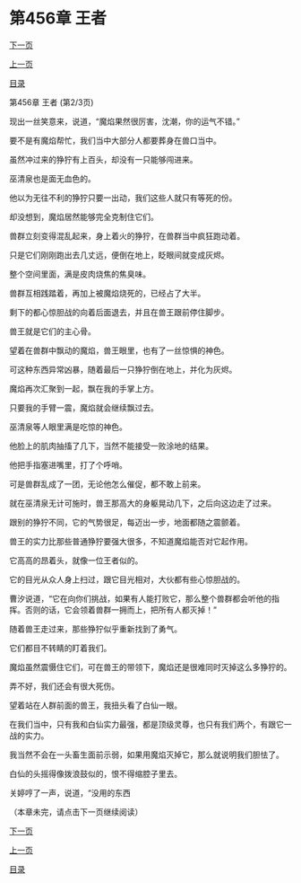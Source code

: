 <h1>第456章   王者</h1>
            <div><p><a href="./1367_%E7%AC%AC456%E7%AB%A0_%E7%8E%8B%E8%80%85.md">下一页</a></p><p><a href="./1365_%E7%AC%AC456%E7%AB%A0_%E7%8E%8B%E8%80%85.md">上一页</a></p><p><a href="../">目录</a></p></div>
            <div><p>第456章   王者 (第2/3页)</p><p>现出一丝笑意来，说道，“魔焰果然很厉害，沈潮，你的运气不错。”</p><p>要不是有魔焰帮忙，我们当中大部分人都要葬身在兽口当中。</p><p>虽然冲过来的狰狞有上百头，却没有一只能够闯进来。</p><p>巫清泉也是面无血色的。</p><p>他以为无往不利的狰狞只要一出动，我们这些人就只有等死的份。</p><p>却没想到，魔焰居然能够完全克制住它们。</p><p>兽群立刻变得混乱起来，身上着火的狰狞，在兽群当中疯狂跑动着。</p><p>只是它们刚刚跑出去几丈远，便倒在地上，眨眼间就变成灰烬。</p><p>整个空间里面，满是皮肉烧焦的焦臭味。</p><p>兽群互相践踏着，再加上被魔焰烧死的，已经占了大半。</p><p>剩下的都心惊胆战的向着后面退去，并且在兽王跟前停住脚步。</p><p>兽王就是它们的主心骨。</p><p>望着在兽群中飘动的魔焰，兽王眼里，也有了一丝惊惧的神色。</p><p>可这种东西异常凶暴，随着最后一只狰狞倒在地上，并化为灰烬。</p><p>魔焰再次汇聚到一起，飘在我的手掌上方。</p><p>只要我的手臂一震，魔焰就会继续飘过去。</p><p>巫清泉等人眼里满是吃惊的神色。</p><p>他脸上的肌肉抽搐了几下，当然不能接受一败涂地的结果。</p><p>他把手指塞进嘴里，打了个呼哨。</p><p>可是兽群乱成了一团，无论他怎么催促，都不敢上前来。</p><p>就在巫清泉无计可施时，兽王那高大的身躯晃动几下，之后向这边走了过来。</p><p>跟别的狰狞不同，它的气势很足，每迈出一步，地面都随之震颤着。</p><p>兽王的实力比那些普通狰狞要强大很多，不知道魔焰能否对它起作用。</p><p>它高高的昂着头，就像一位王者似的。</p><p>它的目光从众人身上扫过，跟它目光相对，大伙都有些心惊胆战的。</p><p>曹汐说道，“它在向你们挑战，如果有人能打败它，那么整个兽群都会听他的指挥。否则的话，它会领着兽群一拥而上，把所有人都灭掉！”</p><p>随着兽王走过来，那些狰狞似乎重新找到了勇气。</p><p>它们都目不转睛的盯着我们。</p><p>魔焰虽然震慑住它们，可在兽王的带领下，魔焰还是很难同时灭掉这么多狰狞的。</p><p>弄不好，我们还会有很大死伤。</p><p>望着站在人群前面的兽王，我扭头看了白仙一眼。</p><p>在我们当中，只有我和白仙实力最强，都是顶级灵尊，也只有我们两个，有跟它一战的实力。</p><p>我当然不会在一头畜生面前示弱，如果用魔焰灭掉它，那么就说明我们胆怯了。</p><p>白仙的头摇得像拨浪鼓似的，恨不得缩腔子里去。</p><p>关婷哼了一声，说道，“没用的东西</p><p>（本章未完，请点击下一页继续阅读）</p></div>
            <div><p><a href="./1367_%E7%AC%AC456%E7%AB%A0_%E7%8E%8B%E8%80%85.md">下一页</a></p><p><a href="./1365_%E7%AC%AC456%E7%AB%A0_%E7%8E%8B%E8%80%85.md">上一页</a></p><p><a href="../">目录</a></p></div>